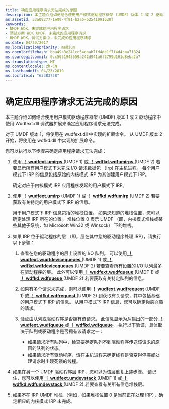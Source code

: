 ```yaml
---
title: 确定应用程序请求无法完成的原因
description: 本主题介绍如何结合使用用户模式驱动程序框架 (UMDF) 版本 1 或 2 驱动程序中使用 Wudfext.dll 调试器扩展来确定应用程序请求无法完成。
ms.assetid: 33a09277-1e00-4f91-b2ab-b2541091628f
keywords:
- UMDF WDK，未完成的应用程序请求
- 调试方案 WDK UMDF，未完成的应用程序请求
- UMDF WDK，调试方案中，未完成的应用程序请求
ms.date: 04/20/2017
ms.localizationpriority: medium
ms.openlocfilehash: bba49a3e241cc54caab7fd4de1f7f4d4caa7f824
ms.sourcegitcommit: 0cc5051945559a242d941a6f2799d161d8eba2a7
ms.translationtype: MT
ms.contentlocale: zh-CN
ms.lasthandoff: 04/23/2019
ms.locfileid: "63383758"
---
```

# <a name="determining-why-an-application-request-does-not-complete"></a>确定应用程序请求无法完成的原因


本主题介绍如何结合使用用户模式驱动程序框架 (UMDF) 版本 1 或 2 驱动程序中使用 Wudfext.dll 调试器扩展来确定应用程序请求无法完成。

对于 UMDF 版本 1，将使用在 wudfext.dll 中实现的扩展命令。 从 UMDF 版本 2 开始，将使用在 wdfkd.dll 中实现的扩展命令。

您可以执行以下步骤来确定应用程序请求无法完成：

1.  使用[ **！ wudfext.umirps** ](https://msdn.microsoft.com/library/windows/hardware/ff566197) (UMDF 1) 或[ **！ wdfkd.wdfumirps** ](https://msdn.microsoft.com/library/windows/hardware/dn265384) (UMDF 2) 若要显示所有用户模式下未完成 I/O 请求数据包 （Irp) 在主机进程。 每个用户模式下 IRP 的信息包括原始的内核模式 IRP 为其创建用户模式下 IRP。

    确定对应于内核模式 IRP 应用程序发起的用户模式下 IRP。

2.  使用[ **！ wudfext.umirp** ](https://msdn.microsoft.com/library/windows/hardware/ff566195) (UMDF 1) 或[ **！ wdfkd.wdfumirp** ](https://msdn.microsoft.com/library/windows/hardware/dn265383) (UMDF 2) 若要获取有关特定的用户模式下 IRP 的信息。

    用于用户模式下 IRP 信息包括的堆栈位置。 如果您知道的堆栈位置，您可以确定处理 IRP 所在的位置。 堆栈位置 0 表示 UMDF （即，内核模式堆栈或某些其他子系统，如 Microsoft Win32 或 Winsock） 下的堆栈。

3.  如果 IRP 位于驱动程序的层 （即，层在其中您的驱动程序处理 IRP），请执行以下步骤：
    1.  查看在您的驱动程序的层上设置的 I/O 队列。 可以使用[ **！ wudfext.wudfdevicequeues** ](https://msdn.microsoft.com/library/windows/hardware/ff566203) (UMDF 1) 或[ **！ wdfkd.wdfdevicequeues** ](https://msdn.microsoft.com/library/windows/hardware/ff565715) (UMDF 2) 若要查看所有设置的 I/O 队列最多在驱动程序的层。 此外可以使用[ **！ wudfext.wudfqueue** ](https://msdn.microsoft.com/library/windows/hardware/ff566223) (UMDF 1) 或[ **！ wdfkd.wdfqueue** ](https://msdn.microsoft.com/library/windows/hardware/ff566118) (UMDF 2) 若要获取有关特定队列的信息。

    2.  如果有多个请求未完成，则可以使用[ **！ wudfext.wudfrequest** ](https://msdn.microsoft.com/library/windows/hardware/ff566226) (UMDF 1) 或[ **！ wdfkd.wdfrequest** ](https://msdn.microsoft.com/library/windows/hardware/ff566119) (UMDF 2) 到获取有关请求，其中包括基础的用户模式下 IRP 的信息。 从用户模式下 IRP 信息，您可以确定你感兴趣的请求。
    3.  验证由队列或驱动程序是否拥有该请求。 此信息显示为从输出的一部分[ **！ wudfext.wudfqueue** ](https://msdn.microsoft.com/library/windows/hardware/ff566223)或[ **！ wdfkd.wdfqueue**](https://msdn.microsoft.com/library/windows/hardware/ff566118)。 执行以下验证，具体取决于队列或驱动程序是否拥有该请求之一：
        -   如果请求所有队列中，检查要确定队列不到驱动程序传送该请求的原因的队列的状态。
        -   如果请求所有驱动程序，请在主机进程来确定线程是否变得停滞或处理请求时出现死锁的线程。

4.  如果在另一个 UMDF 驱动程序层 IRP，您可以为该层重复上述步骤。 请记住，您可以使用[ **！ wudfext.umdevstack** ](https://msdn.microsoft.com/library/windows/hardware/ff566189) (UMDF 1) 或[ **！ wdfkd.wdfumdevstack** ](https://msdn.microsoft.com/library/windows/hardware/dn265379) (UMDF 2) 若要查看有关所有信息堆栈层。

5.  如果不在 IRP UMDF 堆栈 （例如，如果堆栈位置 0 是当前正在处理 IRP），确定相应的内核模式 IRP 未完成。

 

 





